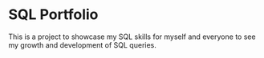 # SQL Portfolio

This is a project to showcase my SQL skills for myself and everyone to see my growth and development of SQL queries.
